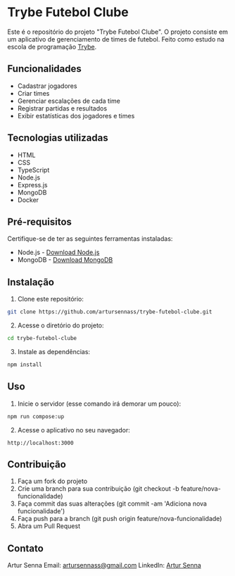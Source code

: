 # Trybe Futebol Clube

Este é o repositório do projeto "Trybe Futebol Clube". O projeto consiste em um aplicativo de gerenciamento de times de futebol. Feito como estudo na escola de programação [Trybe](https://www.betrybe.com/).


## Funcionalidades

- Cadastrar jogadores
- Criar times
- Gerenciar escalações de cada time
- Registrar partidas e resultados
- Exibir estatísticas dos jogadores e times


## Tecnologias utilizadas

- HTML
- CSS
- TypeScript
- Node.js
- Express.js
- MongoDB
- Docker


## Pré-requisitos

Certifique-se de ter as seguintes ferramentas instaladas:

- Node.js - [Download Node.js](https://nodejs.org)
- MongoDB - [Download MongoDB](https://www.mongodb.com/try/download/community)


## Instalação

1. Clone este repositório:

```bash
git clone https://github.com/artursennass/trybe-futebol-clube.git
```

2. Acesse o diretório do projeto:

```bash
cd trybe-futebol-clube
```

3. Instale as dependências:

```bash
npm install
```


## Uso

1. Inicie o servidor (esse comando irá demorar um pouco):

```bash
npm run compose:up
```

2. Acesse o aplicativo no seu navegador:

```
http://localhost:3000
```


## Contribuição

1. Faça um fork do projeto
2. Crie uma branch para sua contribuição (git checkout -b feature/nova-funcionalidade)
3. Faça commit das suas alterações (git commit -am 'Adiciona nova funcionalidade')
4. Faça push para a branch (git push origin feature/nova-funcionalidade)
5. Abra um Pull Request

## Contato

Artur Senna
Email: artursennass@gmail.com
LinkedIn: [Artur Senna](https://www.linkedin.com/in/artur-senna/)
<!-- Olá, Tryber!
Esse é apenas um arquivo inicial para o README do seu projeto no qual você pode customizar e reutilizar todas as vezes que for executar o trybe-publisher.

Para deixá-lo com a sua cara, basta alterar o seguinte arquivo da sua máquina: ~/.student-repo-publisher/custom/_NEW_README.md

É essencial que você preencha esse documento por conta própria, ok?
Não deixe de usar nossas dicas de escrita de README de projetos, e deixe sua criatividade brilhar!
:warning: IMPORTANTE: você precisa deixar nítido:
- quais arquivos/pastas foram desenvolvidos por você; 
- quais arquivos/pastas foram desenvolvidos por outra pessoa estudante;
- quais arquivos/pastas foram desenvolvidos pela Trybe.
-->
